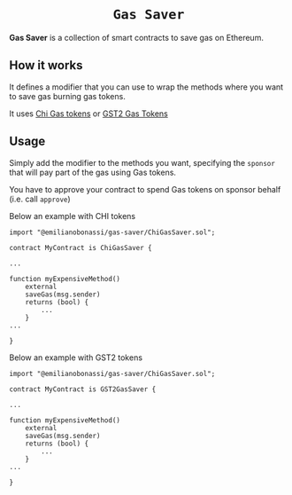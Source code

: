 <h1 align=center><code>Gas Saver</code></h1>

**Gas Saver** is a collection of smart contracts to save gas on Ethereum.

## How it works

It defines a modifier that you can use to wrap the methods where you want to save gas burning gas tokens.

It uses [Chi Gas tokens](https://medium.com/@1inch.exchange/everything-you-wanted-to-know-about-chi-gastoken-a1ba0ea55bf3) or
[GST2 Gas Tokens](https://gastoken.io/)

## Usage

Simply add the modifier to the methods you want, specifying the `sponsor` that will pay part of the gas using Gas tokens. 

You have to approve your contract to spend Gas tokens on sponsor behalf (i.e. call `approve`)

Below an example with CHI tokens

```
import "@emilianobonassi/gas-saver/ChiGasSaver.sol";

contract MyContract is ChiGasSaver {

...

function myExpensiveMethod()
    external
    saveGas(msg.sender)
    returns (bool) {
        ...
    }
...

}
```

Below an example with GST2 tokens

```
import "@emilianobonassi/gas-saver/ChiGasSaver.sol";

contract MyContract is GST2GasSaver {

...

function myExpensiveMethod()
    external
    saveGas(msg.sender)
    returns (bool) {
        ...
    }
...

}
```
